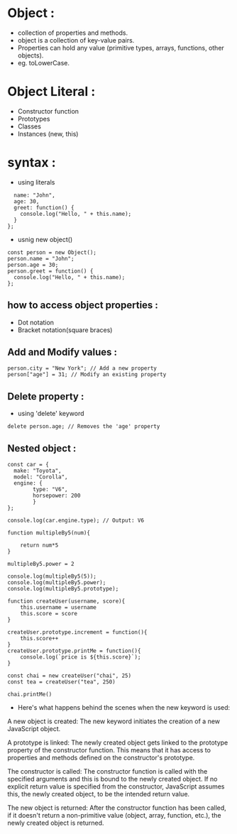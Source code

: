 # Object :
- collection of properties and methods.
- object is a collection of key-value pairs.
- Properties can hold any value (primitive types, arrays, functions, other objects).
- eg. toLowerCase.

# Object Literal : 
- Constructor function
- Prototypes
- Classes
- Instances (new, this)

# syntax :
- using literals
```const person = { // literal
  name: "John", 
  age: 30,   
  greet: function() {
    console.log("Hello, " + this.name);
  }
};
```
- usnig new object()
```
const person = new Object();
person.name = "John";
person.age = 30;
person.greet = function() {
  console.log("Hello, " + this.name);
};
```

## how to access object properties :
- Dot notation
- Bracket notation(square braces)

## Add and Modify values :
```
person.city = "New York"; // Add a new property
person["age"] = 31; // Modify an existing property
```

## Delete property :
- using 'delete' keyword
```
delete person.age; // Removes the 'age' property
```

## Nested object :
```
const car = {
  make: "Toyota",
  model: "Corolla",
  engine: {
        type: "V6",
        horsepower: 200
        }
};

console.log(car.engine.type); // Output: V6
```

```
function multipleBy5(num){

    return num*5
}

multipleBy5.power = 2

console.log(multipleBy5(5));
console.log(multipleBy5.power);
console.log(multipleBy5.prototype);

function createUser(username, score){
    this.username = username
    this.score = score
}

createUser.prototype.increment = function(){
    this.score++
}
createUser.prototype.printMe = function(){
    console.log(`price is ${this.score}`);
}

const chai = new createUser("chai", 25)
const tea = createUser("tea", 250)

chai.printMe()
```
- Here's what happens behind the scenes when the new keyword is used:

A new object is created: The new keyword initiates the creation of a new JavaScript object.

A prototype is linked: The newly created object gets linked to the prototype property of the constructor function. This means that it has access to properties and methods defined on the constructor's prototype.

The constructor is called: The constructor function is called with the specified arguments and this is bound to the newly created object. If no explicit return value is specified from the constructor, JavaScript assumes this, the newly created object, to be the intended return value.

The new object is returned: After the constructor function has been called, if it doesn't return a non-primitive value (object, array, function, etc.), the newly created object is returned.